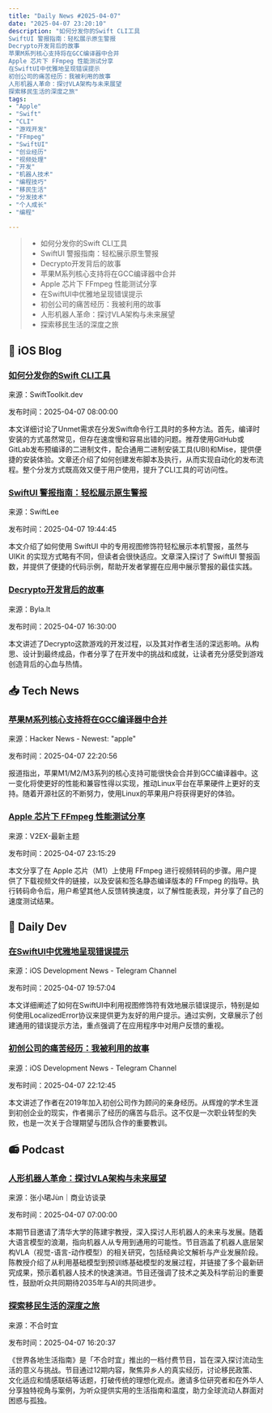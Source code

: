 ```yaml
---
title: "Daily News #2025-04-07"
date: "2025-04-07 23:20:10"
description: "如何分发你的Swift CLI工具
SwiftUI 警报指南：轻松展示原生警报
Decrypto开发背后的故事
苹果M系列核心支持将在GCC编译器中合并
Apple 芯片下 FFmpeg 性能测试分享
在SwiftUI中优雅地呈现错误提示
初创公司的痛苦经历：我被利用的故事
人形机器人革命：探讨VLA架构与未来展望
探索移民生活的深度之旅"
tags: 
- "Apple"
- "Swift"
- "CLI"
- "游戏开发"
- "FFmpeg"
- "SwiftUI"
- "创业经历"
- "视频处理"
- "开发"
- "机器人技术"
- "编程技巧"
- "移民生活"
- "分发技术"
- "个人成长"
- "编程"

---
```


> - 如何分发你的Swift CLI工具
> - SwiftUI 警报指南：轻松展示原生警报
> - Decrypto开发背后的故事
> - 苹果M系列核心支持将在GCC编译器中合并
> - Apple 芯片下 FFmpeg 性能测试分享
> - 在SwiftUI中优雅地呈现错误提示
> - 初创公司的痛苦经历：我被利用的故事
> - 人形机器人革命：探讨VLA架构与未来展望
> - 探索移民生活的深度之旅

## 🍎 iOS Blog

### [如何分发你的Swift CLI工具](https://swifttoolkit.dev/posts/distribute-swift-clis)

来源：SwiftToolkit.dev

发布时间：2025-04-07 08:00:00

本文详细讨论了Unmet需求在分发Swift命令行工具时的多种方法。首先，编译时安装的方式虽然常见，但存在速度慢和容易出错的问题。推荐使用GitHub或GitLab发布预编译的二进制文件，配合通用二进制安装工具(UBI)和Mise，提供便捷的安装体验。文章还介绍了如何创建发布脚本及执行，从而实现自动化的发布流程。整个分发方式既高效又便于用户使用，提升了CLI工具的可访问性。

### [SwiftUI 警报指南：轻松展示原生警报](https://www.avanderlee.com/swiftui/swiftui-alert-presenting/)

来源：SwiftLee

发布时间：2025-04-07 19:44:45

本文介绍了如何使用 SwiftUI 中的专用视图修饰符轻松展示本机警报，虽然与 UIKit 的实现方式略有不同，但读者会很快适应。文章深入探讨了 SwiftUI 警报函数，并提供了便捷的代码示例，帮助开发者掌握在应用中展示警报的最佳实践。

### [Decrypto开发背后的故事](https://byla.lt/posts/ten-years-older-ten-times-bolder)

来源：Byla.lt

发布时间：2025-04-07 16:30:00

本文讲述了Decrypto这款游戏的开发过程，以及其对作者生活的深远影响。从构思、设计到最终成品，作者分享了在开发中的挑战和成就，让读者充分感受到游戏创造背后的心血与热情。

## 📥 Tech News

### [苹果M系列核心支持将在GCC编译器中合并](https://www.phoronix.com/news/Apple-Cores-GCC-Possibly-Soon)

来源：Hacker News - Newest: "apple"

发布时间：2025-04-07 22:20:56

报道指出，苹果M1/M2/M3系列的核心支持可能很快会合并到GCC编译器中。这一变化将使更好的性能和兼容性得以实现，推动Linux平台在苹果硬件上更好的支持。随着开源社区的不断努力，使用Linux的苹果用户将获得更好的体验。

### [Apple 芯片下 FFmpeg 性能测试分享](https://www.v2ex.com/t/1123836)

来源：V2EX-最新主题

发布时间：2025-04-07 23:15:29

本文分享了在 Apple 芯片（M1）上使用 FFmpeg 进行视频转码的步骤。用户提供了下载视频文件的链接，以及安装和签名静态编译版本的 FFmpeg 的指导。执行转码命令后，用户希望其他人反馈转换速度，以了解性能表现，并分享了自己的速度测试结果。

## 💾 Daily Dev

### [在SwiftUI中优雅地呈现错误提示](https://www.avanderlee.com/swiftui/swiftui-alert-presenting/)

来源：iOS Development News - Telegram Channel

发布时间：2025-04-07 19:57:04

本文详细阐述了如何在SwiftUI中利用视图修饰符有效地展示错误提示，特别是如何使用LocalizedError协议来提供更为友好的用户提示。通过实例，文章展示了创建通用的错误提示方法，重点强调了在应用程序中对用户反馈的重视。

### [初创公司的痛苦经历：我被利用的故事](https://blog.jacobstechtavern.com/p/the-side-hustle-from-hell)

来源：iOS Development News - Telegram Channel

发布时间：2025-04-07 22:12:45

本文讲述了作者在2019年加入初创公司作为顾问的亲身经历。从辉煌的学术生涯到初创企业的现实，作者揭示了经历的痛苦与启示。这不仅是一次职业转型的失败，也是一次关于合理期望与团队合作的重要教训。

## 📻 Podcast

### [人形机器人革命：探讨VLA架构与未来展望](https://www.xiaoyuzhoufm.com/episode/67f28c6e0decaeb0943fb14a)

来源：张小珺Jùn｜商业访谈录

发布时间：2025-04-07 07:00:00

本期节目邀请了清华大学的陈建宇教授，深入探讨人形机器人的未来与发展。随着大语言模型的浪潮，指向机器人从专用到通用的可能性。节目涵盖了机器人底层架构VLA（视觉-语言-动作模型）的相关研究，包括经典论文解析与产业发展阶段。陈教授介绍了从利用基础模型到预训练基础模型的发展过程，并链接了多个最新研究成果，预示着机器人技术的快速演进。节目还强调了技术之美及科学前沿的重要性，鼓励听众共同期待2035年与AI的共同进步。

### [探索移民生活的深度之旅](https://www.xiaoyuzhoufm.com/episode/67f38a43f9578163d68320a8)

来源：不合时宜

发布时间：2025-04-07 16:20:37

《世界各地生活指南》是「不合时宜」推出的一档付费节目，旨在深入探讨流动生活的意义与挑战。节目通过12期内容，聚焦异乡人的真实经历，讨论移民政策、文化适应和情感联结等话题，打破传统的理想化观点。邀请多位研究者和在外华人分享独特视角与案例，为听众提供实用的生活指南和温度，助力全球流动人群面对困惑与孤独。
